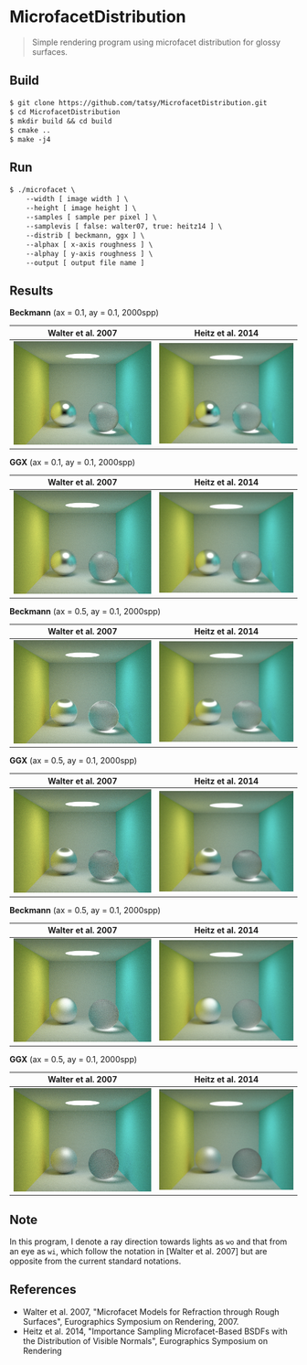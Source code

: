 MicrofacetDistribution
===

> Simple rendering program using microfacet distribution for glossy surfaces.

## Build

```shell
$ git clone https://github.com/tatsy/MicrofacetDistribution.git
$ cd MicrofacetDistribution
$ mkdir build && cd build
$ cmake ..
$ make -j4
```

## Run

```shell
$ ./microfacet \
    --width [ image width ] \
    --height [ image height ] \
    --samples [ sample per pixel ] \
    --samplevis [ false: walter07, true: heitz14 ] \
    --distrib [ beckmann, ggx ] \
    --alphax [ x-axis roughness ] \
    --alphay [ y-axis roughness ] \
    --output [ output file name ]
```

## Results

**Beckmann** (ax = 0.1, ay = 0.1, 2000spp)

| Walter et al. 2007 | Heitz et al. 2014 |
|:------------------:|:-----------------:|
| ![beckmann_walter07_0.1_0.1][1] | ![beckmann_heitz14_0.1_0.1][2] |

  [1]: results/beckmann_walter07_0.1_0.1.png
  [2]: results/beckmann_heitz14_0.1_0.1.png

**GGX** (ax = 0.1, ay = 0.1, 2000spp)

| Walter et al. 2007 | Heitz et al. 2014 |
|:------------------:|:-----------------:|
| ![ggx_walter07_0.1_0.1][3] | ![ggx_heitz14_0.1_0.1][4] |

  [3]: results/ggx_walter07_0.1_0.1.png
  [4]: results/ggx_heitz14_0.1_0.1.png

**Beckmann** (ax = 0.5, ay = 0.1, 2000spp)

| Walter et al. 2007 | Heitz et al. 2014 |
|:------------------:|:-----------------:|
| ![beckmann_walter07_0.5_0.1][5] | ![beckmann_heitz14_0.5_0.1][6] |

  [5]: results/beckmann_walter07_0.5_0.1.png
  [6]: results/beckmann_heitz14_0.5_0.1.png

**GGX** (ax = 0.5, ay = 0.1, 2000spp)

| Walter et al. 2007 | Heitz et al. 2014 |
|:------------------:|:-----------------:|
| ![ggx_walter07_0.5_0.1][7] | ![ggx_heitz14_0.5_0.1][8] |

  [7]: results/ggx_walter07_0.5_0.1.png
  [8]: results/ggx_heitz14_0.5_0.1.png

**Beckmann** (ax = 0.5, ay = 0.1, 2000spp)

| Walter et al. 2007 | Heitz et al. 2014 |
|:------------------:|:-----------------:|
| ![beckmann_walter07_0.5_0.1][9] | ![beckmann_heitz14_0.5_0.1][10] |

  [9]: results/beckmann_walter07_0.5_0.5.png
  [10]: results/beckmann_heitz14_0.5_0.5.png

**GGX** (ax = 0.5, ay = 0.1, 2000spp)

| Walter et al. 2007 | Heitz et al. 2014 |
|:------------------:|:-----------------:|
| ![ggx_walter07_0.5_0.1][11] | ![ggx_heitz14_0.5_0.1][12] |

  [11]: results/ggx_walter07_0.5_0.5.png
  [12]: results/ggx_heitz14_0.5_0.5.png


## Note

In this program, I denote a ray direction towards lights as `wo` and that from an eye as `wi`, which follow the notation in [Walter et al. 2007] but are opposite from the current standard notations.

## References

* Walter et al. 2007, "Microfacet Models for Refraction through Rough Surfaces", Eurographics Symposium on Rendering, 2007.
* Heitz et al. 2014, "Importance Sampling Microfacet-Based BSDFs with the Distribution of Visible Normals", Eurographics Symposium on Rendering